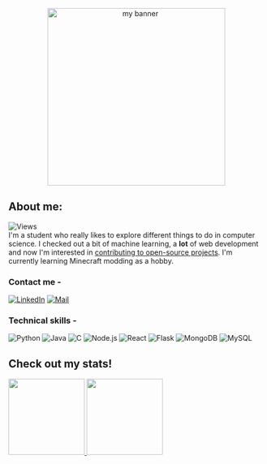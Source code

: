 <p align="center">
<img height="350" src="https://user-images.githubusercontent.com/45899028/145592132-24590f89-aa54-4aa3-9337-4c54d1379674.gif" alt="my banner" />
</p>

## About me:
![Views](https://komarev.com/ghpvc/?username=vanathi-g&color=blueviolet&label=Profile+Views)
<br>
I'm a student who really likes to explore different things to do in computer science. I checked out a bit of machine learning, a **lot** of web development and now I'm interested in [contributing to open-source projects](https://github.com/HabitRPG/habitica/pull/13655). I'm currently learning Minecraft modding as a hobby. 

### Contact me -
<a href="https://www.linkedin.com/in/vanathi-g/"><img src="https://img.shields.io/badge/LinkedIn-0077B5?style=for-the-badge&logo=linkedin&logoColor=white" alt="LinkedIn"></a>
<a href="mailto:gvanathi21@gmail.com"><img src="https://img.shields.io/badge/-Mail-%23EA4335?style=for-the-badge&logo=gmail&logoColor=white" alt="Mail"></a>

### Technical skills -
![Python](https://img.shields.io/badge/Python-14354C?style=for-the-badge&logo=python&logoColor=white)
![Java](https://img.shields.io/badge/Java-ED8B00?style=for-the-badge&logo=java&logoColor=white)
![C](https://img.shields.io/badge/C%2B%2B-00599C?style=for-the-badge&logo=c%2B%2B&logoColor=white)
![Node.js](https://img.shields.io/badge/Node.js-43853D?style=for-the-badge&logo=node.js&logoColor=white)
![React](https://img.shields.io/badge/React-20232A?style=for-the-badge&logo=react&logoColor=61DAFB)
![Flask](https://img.shields.io/badge/Flask-000000?style=for-the-badge&logo=flask&logoColor=white)
![MongoDB](https://img.shields.io/badge/MongoDB-4EA94B?style=for-the-badge&logo=mongodb&logoColor=white)
![MySQL](https://img.shields.io/badge/MySQL-00000F?style=for-the-badge&logo=mysql&logoColor=white)

## Check out my stats!
<div>
  <a href="https://github.com/vanathi-g">
    <img height="150" src="https://github-readme-stats-eight-theta.vercel.app/api?username=vanathi-g&show_icons=true&theme=synthwave&include_all_commits=true&count_private=true"/>
    <img height="150" src="https://github-readme-stats-eight-theta.vercel.app/api/top-langs/?username=vanathi-g&layout=compact&langs_count=8&theme=synthwave"/>
  </a>
</div>
